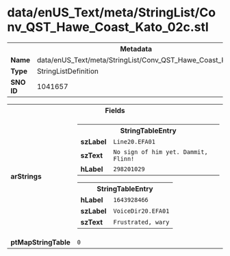 <h1>data/enUS_Text/meta/StringList/Conv_QST_Hawe_Coast_Kato_02c.stl</h1><table><tr><th colspan="100%">Metadata</th></tr><tr><td><b>Name</b></td><td>data/enUS_Text/meta/StringList/Conv_QST_Hawe_Coast_Kato_02c.stl</td></tr><tr><td><b>Type</b></td><td>StringListDefinition</td></tr><tr><td><b>SNO ID</b></td><td>1041657</td></tr></table>

<table><tr><th colspan="100%">Fields</th></tr><tr><td><b>arStrings</b></td><td><table><tr><th colspan="100%">StringTableEntry</th></tr><tr><td><b>szLabel</b></td><td><code>Line20.EFA01</code></td></tr><tr><td><b>szText</b></td><td><code>No sign of him yet. Dammit, Flinn!</code></td></tr><tr><td><b>hLabel</b></td><td><code>298201029</code></td></tr></table>


<table><tr><th colspan="100%">StringTableEntry</th></tr><tr><td><b>hLabel</b></td><td><code>1643928466</code></td></tr><tr><td><b>szLabel</b></td><td><code>VoiceDir20.EFA01</code></td></tr><tr><td><b>szText</b></td><td><code>Frustrated, wary</code></td></tr></table>


</td></tr><tr><td><b>ptMapStringTable</b></td><td><code>0</code></td></tr></table>

